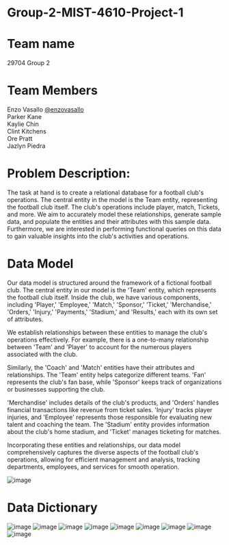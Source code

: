 # Group-2-MIST-4610-Project-1
# Team name 
29704 Group 2
# Team Members 
Enzo Vasallo [@enzovasallo](https://www.github.com/enzovasallo)  <br>
Parker Kane   <br>
Kaylie Chin   <br>
Clint Kitchens  <br> 
Ore Pratt  <br> 
Jazlyn Piedra  <br> 
# Problem Description:
The task at hand is to create a relational database for a football club's operations. The central entity in the model is the Team entity, representing the football club itself. The club's operations include player, match, Tickets, and more. We aim to accurately model these relationships, generate sample data, and populate the entities and their attributes with this sample data. Furthermore, we are interested in performing functional queries on this data to gain valuable insights into the club's activities and operations.
# Data Model 
Our data model is structured around the framework of a fictional football club. The central entity in our model is the 'Team' entity, which represents the football club itself. Inside the club, we have various components, including 'Player,' 'Employee,' 'Match,' 'Sponsor,' 'Ticket,' 'Merchandise,' 'Orders,' 'Injury,' 'Payments,' 'Stadium,' and 'Results,' each with its own set of attributes.

We establish relationships between these entities to manage the club's operations effectively. For example, there is a one-to-many relationship between 'Team' and 'Player' to account for the numerous players associated with the club.

Similarly, the 'Coach' and 'Match' entities have their attributes and relationships. The 'Team' entity helps categorize different teams. 'Fan' represents the club's fan base, while 'Sponsor' keeps track of organizations or businesses supporting the club.

'Merchandise' includes details of the club's products, and 'Orders' handles financial transactions like revenue from ticket sales. 'Injury' tracks player injuries, and 'Employee' represents those responsible for evaluating new talent and coaching the team. The 'Stadium' entity provides information about the club's home stadium, and 'Ticket' manages ticketing for matches.

Incorporating these entities and relationships, our data model comprehensively captures the diverse aspects of the football club's operations, allowing for efficient management and analysis, tracking departments, employees, and services for smooth operation. <br>

![image](https://github.com/enzovasallo/Group-2-MIST-4610-Project-1/assets/148125982/36d4ff53-256c-4dbf-a719-597a284b6866)

# Data Dictionary 

![image](https://github.com/enzovasallo/Group-2-MIST-4610-Project-1/assets/148125982/a65a0997-0b9a-43b1-bb44-e6412fef25a0)
![image](https://github.com/enzovasallo/Group-2-MIST-4610-Project-1/assets/148125982/d7f88c72-5bdf-4722-9cbe-41ab11de778b)
![image](https://github.com/enzovasallo/Group-2-MIST-4610-Project-1/assets/148125982/7545ae7a-0383-4ce0-a0db-4ac11b1c1479)
![image](https://github.com/enzovasallo/Group-2-MIST-4610-Project-1/assets/148125982/a484f1a3-b18b-406c-8ba5-6732cfc676e8)
![image](https://github.com/enzovasallo/Group-2-MIST-4610-Project-1/assets/148125982/38547c30-aac2-4753-b429-41f51cf222d5)
![image](https://github.com/enzovasallo/Group-2-MIST-4610-Project-1/assets/148125982/fdc3bdc6-135f-427d-a2b0-cd8603335ad9)
![image](https://github.com/enzovasallo/Group-2-MIST-4610-Project-1/assets/148125982/08540986-7fc1-473a-b467-ece21e3211d4)
![image](https://github.com/enzovasallo/Group-2-MIST-4610-Project-1/assets/148125982/147c6981-435e-4c89-a204-86107e82553d)
![image](https://github.com/enzovasallo/Group-2-MIST-4610-Project-1/assets/148125982/4cf98aa6-e9a8-4831-8a05-a6e1ae44442c)












